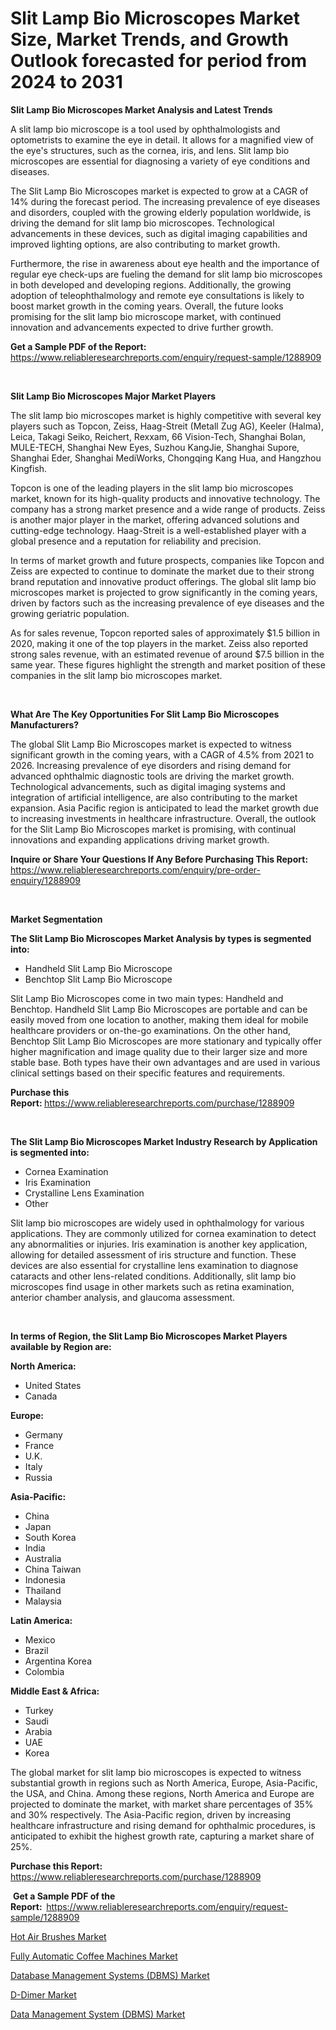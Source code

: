 <p><h1>Slit Lamp Bio Microscopes Market Size, Market Trends, and Growth Outlook forecasted for period from 2024 to 2031</h1></p><p><strong>Slit Lamp Bio Microscopes Market Analysis and Latest Trends</strong></p>
<p><p>A slit lamp bio microscope is a tool used by ophthalmologists and optometrists to examine the eye in detail. It allows for a magnified view of the eye's structures, such as the cornea, iris, and lens. Slit lamp bio microscopes are essential for diagnosing a variety of eye conditions and diseases.</p><p>The Slit Lamp Bio Microscopes market is expected to grow at a CAGR of 14% during the forecast period. The increasing prevalence of eye diseases and disorders, coupled with the growing elderly population worldwide, is driving the demand for slit lamp bio microscopes. Technological advancements in these devices, such as digital imaging capabilities and improved lighting options, are also contributing to market growth.</p><p>Furthermore, the rise in awareness about eye health and the importance of regular eye check-ups are fueling the demand for slit lamp bio microscopes in both developed and developing regions. Additionally, the growing adoption of teleophthalmology and remote eye consultations is likely to boost market growth in the coming years. Overall, the future looks promising for the slit lamp bio microscope market, with continued innovation and advancements expected to drive further growth.</p></p>
<p><strong>Get a Sample PDF of the Report:&nbsp;</strong> <a href="https://www.reliableresearchreports.com/enquiry/request-sample/1288909">https://www.reliableresearchreports.com/enquiry/request-sample/1288909</a></p>
<p>&nbsp;</p>
<p><strong>Slit Lamp Bio Microscopes Major Market Players</strong></p>
<p><p>The slit lamp bio microscopes market is highly competitive with several key players such as Topcon, Zeiss, Haag-Streit (Metall Zug AG), Keeler (Halma), Leica, Takagi Seiko, Reichert, Rexxam, 66 Vision-Tech, Shanghai Bolan, MULE-TECH, Shanghai New Eyes, Suzhou KangJie, Shanghai Supore, Shanghai Eder, Shanghai MediWorks, Chongqing Kang Hua, and Hangzhou Kingfish.</p><p>Topcon is one of the leading players in the slit lamp bio microscopes market, known for its high-quality products and innovative technology. The company has a strong market presence and a wide range of products. Zeiss is another major player in the market, offering advanced solutions and cutting-edge technology. Haag-Streit is a well-established player with a global presence and a reputation for reliability and precision.</p><p>In terms of market growth and future prospects, companies like Topcon and Zeiss are expected to continue to dominate the market due to their strong brand reputation and innovative product offerings. The global slit lamp bio microscopes market is projected to grow significantly in the coming years, driven by factors such as the increasing prevalence of eye diseases and the growing geriatric population.</p><p>As for sales revenue, Topcon reported sales of approximately $1.5 billion in 2020, making it one of the top players in the market. Zeiss also reported strong sales revenue, with an estimated revenue of around $7.5 billion in the same year. These figures highlight the strength and market position of these companies in the slit lamp bio microscopes market.</p></p>
<p>&nbsp;</p>
<p><strong>What Are The Key Opportunities For Slit Lamp Bio Microscopes Manufacturers?</strong></p>
<p><p>The global Slit Lamp Bio Microscopes market is expected to witness significant growth in the coming years, with a CAGR of 4.5% from 2021 to 2026. Increasing prevalence of eye disorders and rising demand for advanced ophthalmic diagnostic tools are driving the market growth. Technological advancements, such as digital imaging systems and integration of artificial intelligence, are also contributing to the market expansion. Asia Pacific region is anticipated to lead the market growth due to increasing investments in healthcare infrastructure. Overall, the outlook for the Slit Lamp Bio Microscopes market is promising, with continual innovations and expanding applications driving market growth.</p></p>
<p><strong>Inquire or Share Your Questions If Any Before Purchasing This Report:</strong> <a href="https://www.reliableresearchreports.com/enquiry/pre-order-enquiry/1288909">https://www.reliableresearchreports.com/enquiry/pre-order-enquiry/1288909</a></p>
<p>&nbsp;</p>
<p><strong>Market Segmentation</strong></p>
<p><strong>The Slit Lamp Bio Microscopes Market Analysis by types is segmented into:</strong></p>
<p><ul><li>Handheld Slit Lamp Bio Microscope</li><li>Benchtop Slit Lamp Bio Microscope</li></ul></p>
<p><p>Slit Lamp Bio Microscopes come in two main types: Handheld and Benchtop. Handheld Slit Lamp Bio Microscopes are portable and can be easily moved from one location to another, making them ideal for mobile healthcare providers or on-the-go examinations. On the other hand, Benchtop Slit Lamp Bio Microscopes are more stationary and typically offer higher magnification and image quality due to their larger size and more stable base. Both types have their own advantages and are used in various clinical settings based on their specific features and requirements.</p></p>
<p><strong>Purchase this Report:&nbsp;</strong><a href="https://www.reliableresearchreports.com/purchase/1288909">https://www.reliableresearchreports.com/purchase/1288909</a></p>
<p>&nbsp;</p>
<p><strong>The Slit Lamp Bio Microscopes Market Industry Research by Application is segmented into:</strong></p>
<p><ul><li>Cornea Examination</li><li>Iris Examination</li><li>Crystalline Lens Examination</li><li>Other</li></ul></p>
<p><p>Slit lamp bio microscopes are widely used in ophthalmology for various applications. They are commonly utilized for cornea examination to detect any abnormalities or injuries. Iris examination is another key application, allowing for detailed assessment of iris structure and function. These devices are also essential for crystalline lens examination to diagnose cataracts and other lens-related conditions. Additionally, slit lamp bio microscopes find usage in other markets such as retina examination, anterior chamber analysis, and glaucoma assessment.</p></p>
<p>&nbsp;</p>
<p><strong>In terms of Region, the Slit Lamp Bio Microscopes Market Players available by Region are:</strong></p>
<p>
    <p> <strong> North America: </strong>
        <ul>
            <li>United States</li>
            <li>Canada</li>
        </ul>
        </p> 
    <p> <strong> Europe: </strong>
        <ul>
            <li>Germany</li>
            <li>France</li>
            <li>U.K.</li>
            <li>Italy</li>
            <li>Russia</li>
        </ul>
        </p> 
    <p> <strong> Asia-Pacific: </strong>
        <ul>
            <li>China</li>
            <li>Japan</li>
            <li>South Korea</li>
            <li>India</li>
            <li>Australia</li>
            <li>China Taiwan</li>
            <li>Indonesia</li>
            <li>Thailand</li>
            <li>Malaysia</li>
        </ul>
        </p> 
    <p> <strong> Latin America: </strong>
        <ul>
            <li>Mexico</li>
            <li>Brazil</li>
            <li>Argentina Korea</li>
            <li>Colombia</li>
        </ul>
        </p> 
    <p> <strong> Middle East & Africa: </strong>
        <ul>
            <li>Turkey</li>
            <li>Saudi</li>
            <li>Arabia</li>
            <li>UAE</li>
            <li>Korea</li>
        </ul>
    </p>
    </p>
<p><p>The global market for slit lamp bio microscopes is expected to witness substantial growth in regions such as North America, Europe, Asia-Pacific, the USA, and China. Among these regions, North America and Europe are projected to dominate the market, with market share percentages of 35% and 30% respectively. The Asia-Pacific region, driven by increasing healthcare infrastructure and rising demand for ophthalmic procedures, is anticipated to exhibit the highest growth rate, capturing a market share of 25%.</p></p>
<p><strong>Purchase this Report: </strong><a href="https://www.reliableresearchreports.com/purchase/1288909">https://www.reliableresearchreports.com/purchase/1288909</a></p>
<p>&nbsp;<strong>Get a Sample PDF of the Report:&nbsp;&nbsp;</strong><a href="https://www.reliableresearchreports.com/enquiry/request-sample/1288909">https://www.reliableresearchreports.com/enquiry/request-sample/1288909</a></p>
<p><strong></strong></p>
<p><p><a href="https://view.publitas.com/reportprime-1/hot-air-brushes-market-size-market-trends-and-growth-outlook-forecasted-for-period-from-2024-to-2031/">Hot Air Brushes Market</a></p><p><a href="https://view.publitas.com/reportprime-1/fully-automatic-coffee-machines-market-a-comprehensive-report-of-its-market-share-growth-trends-2024-2031/">Fully Automatic Coffee Machines Market</a></p><p><a href="https://scarlet-rocket-c63.notion.site/Database-Management-Systems-DBMS-Market-Size-Evaluating-its-Market-Trends-Growth-and-Projection-ce452adf260747e2a2cd3c495d55f560">Database Management Systems (DBMS) Market</a></p><p><a href="https://zircon-bluebell-299.notion.site/Global-D-Dimer-Market-by-Types-Applications-and-Major-Players-with-Regional-Growth-Rate-Analysis--8c48c68e9c114fe7a491eb4d993e4061">D-Dimer Market</a></p><p><a href="https://fearless-okapi-6c8.notion.site/Data-Management-System-DBMS-Market-with-the-goal-of-estimating-the-market-size-and-future-growth-p-7a45737f5d9b4acea8fde729ce0b0d11">Data Management System (DBMS) Market</a></p></p>